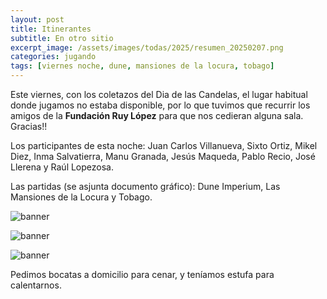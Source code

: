 ```yaml
---
layout: post
title: Itinerantes
subtitle: En otro sitio
excerpt_image: /assets/images/todas/2025/resumen_20250207.png
categories: jugando
tags: [viernes noche, dune, mansiones de la locura, tobago]
---
```

Este viernes, con los coletazos del Dia de las Candelas, el lugar habitual donde jugamos no estaba disponible, por lo que tuvimos que recurrir los amigos de la <b>Fundación Ruy López</b> para que nos cedieran alguna sala. Gracias!!

Los participantes de esta noche: Juan Carlos Villanueva, Sixto Ortiz, Mikel Diez, Inma Salvatierra, Manu Granada, Jesús Maqueda, Pablo Recio, José Llerena y Raúl Lopezosa.

Las partidas (se asjunta documento gráfico): Dune Imperium, Las Mansiones de la Locura y Tobago.

![banner](/assets/images/todas/2025/partida_dune.jpg)

![banner](/assets/images/todas/2025/partida_mansioneslocura.jpg)

![banner](/assets/images/todas/2025/partida_tobago.jpg)

Pedimos bocatas a domicilio para cenar, y teníamos estufa para calentarnos.
